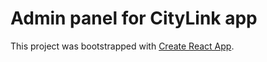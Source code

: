 # Admin panel for CityLink app

This project was bootstrapped with [Create React App](https://github.com/facebook/create-react-app).
